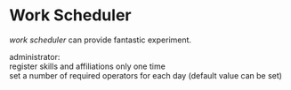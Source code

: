 # Work Scheduler

*work scheduler* can provide fantastic experiment.

administrator:\
register skills and affiliations only one time\
set a number of required operators for each day (default value can be set)